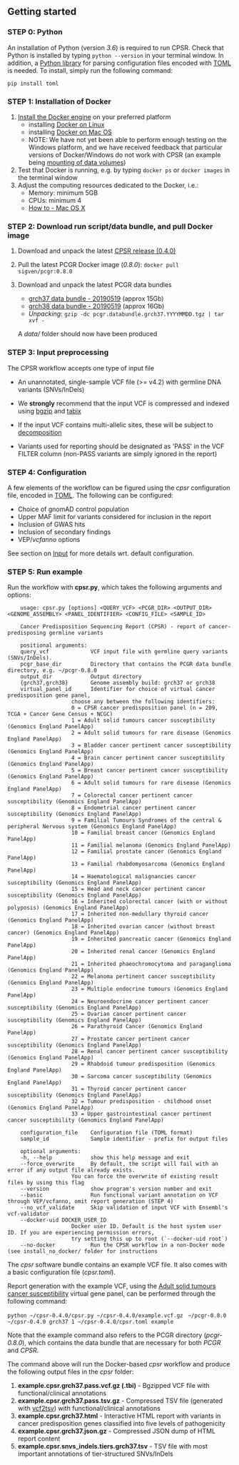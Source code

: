 ## Getting started


### STEP 0: Python

An installation of Python (version _3.6_) is required to run CPSR. Check that Python is installed by typing `python --version` in your terminal window. In addition, a [Python library](https://github.com/uiri/toml) for parsing configuration files encoded with [TOML](https://github.com/toml-lang/toml) is needed. To install, simply run the following command:

	pip install toml

### STEP 1: Installation of Docker

1. [Install the Docker engine](https://docs.docker.com/engine/installation/) on your preferred platform
	- installing [Docker on Linux](https://docs.docker.com/engine/installation/linux/)
	- installing [Docker on Mac OS](https://docs.docker.com/engine/installation/mac/)
	- NOTE: We have not yet been able to perform enough testing on the Windows platform, and we have received feedback that particular versions of Docker/Windows do not work with CPSR (an example being [mounting of data volumes](https://github.com/docker/toolbox/issues/607))
2. Test that Docker is running, e.g. by typing `docker ps` or `docker images` in the terminal window
3. Adjust the computing resources dedicated to the Docker, i.e.:
	- Memory: minimum 5GB
	- CPUs: minimum 4
	- [How to - Mac OS X](https://docs.docker.com/docker-for-mac/#advanced)

### STEP 2: Download run script/data bundle, and pull Docker image

1. Download and unpack the latest [CPSR release (0.4.0)](https://github.com/sigven/cpsr/releases/tag/v0.4.0)
2. Pull the latest PCGR Docker image (*0.8.0*): `docker pull sigven/pcgr:0.8.0`
3. Download and unpack the latest PCGR data bundles
	* [grch37 data bundle - 20190519](https://drive.google.com/open?id=1vIESS8NxiITUnrqZoWOdNk1YsklH8f1C) (approx 15Gb)
	* [grch38 data bundle - 20190519](https://drive.google.com/open?id=1eoMgc2AzK1w1jrX2LSLEas4YJPiQJx1B) (approx 16Gb)
	* *Unpacking*: `gzip -dc pcgr.databundle.grch37.YYYYMMDD.tgz | tar xvf -`

 	A _data/_ folder should now have been produced

### STEP 3: Input preprocessing

The CPSR workflow accepts one type of input file

* An unannotated, single-sample VCF file (>= v4.2) with germline DNA variants (SNVs/InDels)

* We __strongly__ recommend that the input VCF is compressed and indexed using [bgzip](http://www.htslib.org/doc/tabix.html) and [tabix](http://www.htslib.org/doc/tabix.html)
* If the input VCF contains multi-allelic sites, these will be subject to [decomposition](http://genome.sph.umich.edu/wiki/Vt#Decompose)

* Variants used for reporting should be designated as 'PASS' in the VCF FILTER column (non-PASS variants are simply ignored in the report)

### STEP 4: Configuration

A few elements of the workflow can be figured using the *cpsr* configuration file, encoded in [TOML](https://github.com/toml-lang/toml). The following can be configured:

* Choice of gnomAD control population
* Upper MAF limit for variants considered for inclusion in the report
* Inclusion of GWAS hits
* Inclusion of secondary findings
* VEP/_vcfanno_ options

See section on [Input](input.html) for more details wrt. default configuration.

### STEP 5: Run example

Run the workflow with **cpsr.py**, which takes the following arguments and options:

		usage: cpsr.py [options] <QUERY_VCF> <PCGR_DIR> <OUTPUT_DIR> <GENOME_ASSEMBLY> <PANEL_IDENTIFIER> <CONFIG_FILE> <SAMPLE_ID>

		Cancer Predisposition Sequencing Report (CPSR) - report of cancer-predisposing germline variants

		positional arguments:
		query_vcf             VCF input file with germline query variants (SNVs/InDels).
		pcgr_base_dir         Directory that contains the PCGR data bundle directory, e.g. ~/pcgr-0.8.0
		output_dir            Output directory
		{grch37,grch38}       Genome assembly build: grch37 or grch38
		virtual_panel_id      Identifier for choice of virtual cancer predisposition gene panel,
						choose any between the following identifiers:
					    0 = CPSR cancer predisposition panel (n = 209, TCGA + Cancer Gene Census + NCGC)
					    1 = Adult solid tumours cancer susceptibility (Genomics England PanelApp)
					    2 = Adult solid tumours for rare disease (Genomics England PanelApp)
					    3 = Bladder cancer pertinent cancer susceptibility (Genomics England PanelApp)
					    4 = Brain cancer pertinent cancer susceptibility (Genomics England PanelApp)
					    5 = Breast cancer pertinent cancer susceptibility (Genomics England PanelApp)
					    6 = Adult solid tumours for rare disease (Genomics England PanelApp)
					    7 = Colorectal cancer pertinent cancer susceptibility (Genomics England PanelApp)
					    8 = Endometrial cancer pertinent cancer susceptibility (Genomics England PanelApp)
					    9 = Familial Tumours Syndromes of the central & peripheral Nervous system (Genomics England PanelApp)
					    10 = Familial breast cancer (Genomics England PanelApp)
					    11 = Familial melanoma (Genomics England PanelApp)
					    12 = Familial prostate cancer (Genomics England PanelApp)
					    13 = Familial rhabdomyosarcoma (Genomics England PanelApp)
					    14 = Haematological malignancies cancer susceptibility (Genomics England PanelApp)
					    15 = Head and neck cancer pertinent cancer susceptibility (Genomics England PanelApp)
					    16 = Inherited colorectal cancer (with or without polyposis) (Genomics England PanelApp)
					    17 = Inherited non-medullary thyroid cancer (Genomics England PanelApp)
					    18 = Inherited ovarian cancer (without breast cancer) (Genomics England PanelApp)
					    19 = Inherited pancreatic cancer (Genomics England PanelApp)
					    20 = Inherited renal cancer (Genomics England PanelApp)
					    21 = Inherited phaeochromocytoma and paraganglioma (Genomics England PanelApp)
					    22 = Melanoma pertinent cancer susceptibility (Genomics England PanelApp)
					    23 = Multiple endocrine tumours (Genomics England PanelApp)
					    24 = Neuroendocrine cancer pertinent cancer susceptibility (Genomics England PanelApp)
					    25 = Ovarian cancer pertinent cancer susceptibility (Genomics England PanelApp)
					    26 = Parathyroid Cancer (Genomics England PanelApp)
					    27 = Prostate cancer pertinent cancer susceptibility (Genomics England PanelApp)
					    28 = Renal cancer pertinent cancer susceptibility (Genomics England PanelApp)
					    29 = Rhabdoid tumour predisposition (Genomics England PanelApp)
					    30 = Sarcoma cancer susceptibility (Genomics England PanelApp)
					    31 = Thyroid cancer pertinent cancer susceptibility (Genomics England PanelApp)
					    32 = Tumour predisposition - childhood onset (Genomics England PanelApp)
					    33 = Upper gastrointestinal cancer pertinent cancer susceptibility (Genomics England PanelApp)

		configuration_file    Configuration file (TOML format)
		sample_id             Sample identifier - prefix for output files

		optional arguments:
		-h, --help            show this help message and exit
		--force_overwrite     By default, the script will fail with an error if any output file already exists.
						You can force the overwrite of existing result files by using this flag
		--version             show program's version number and exit
		--basic               Run functional variant annotation on VCF through VEP/vcfanno, omit report generation (STEP 4)
		--no_vcf_validate     Skip validation of input VCF with Ensembl's vcf-validator
		--docker-uid DOCKER_USER_ID
					    Docker user ID. Default is the host system user ID. If you are experiencing permission errors,
						try setting this up to root (`--docker-uid root`)
		--no-docker           Run the CPSR workflow in a non-Docker mode (see install_no_docker/ folder for instructions


The *cpsr* software bundle contains an example VCF file. It also comes with a basic configuration file (*cpsr.toml*).

Report generation with the example VCF, using the [Adult solid tumours cancer susceptibility](https://panelapp.genomicsengland.co.uk/panels/245/) virtual gene panel, can be performed through the following command:

`python ~/cpsr-0.4.0/cpsr.py ~/cpsr-0.4.0/example.vcf.gz`
` ~/pcgr-0.8.0 ~/cpsr-0.4.0 grch37 1 ~/cpsr-0.4.0/cpsr.toml example`

Note that the example command also refers to the PCGR directory (*pcgr-0.8.0*), which contains the data bundle that are necessary for both *PCGR* and *CPSR*.

The command above will run the Docker-based *cpsr* workflow and produce the following output files in the _cpsr_ folder:

  1. __example.cpsr.grch37.pass.vcf.gz (.tbi)__ - Bgzipped VCF file with functional/clinical annotations
  2. __example.cpsr.grch37.pass.tsv.gz__ - Compressed TSV file (generated with [vcf2tsv](https://github.com/sigven/vcf2tsv)) with functional/clinical annotations
  3. __example.cpsr.grch37.html__ - Interactive HTML report with variants in cancer predisposition genes classified into five levels of pathogenicity
  4. __example.cpsr.grch37.json.gz__ - Compressed JSON dump of HTML report content
  5. __example.cpsr.snvs_indels.tiers.grch37.tsv__ - TSV file with most important annotations of tier-structured SNVs/InDels
